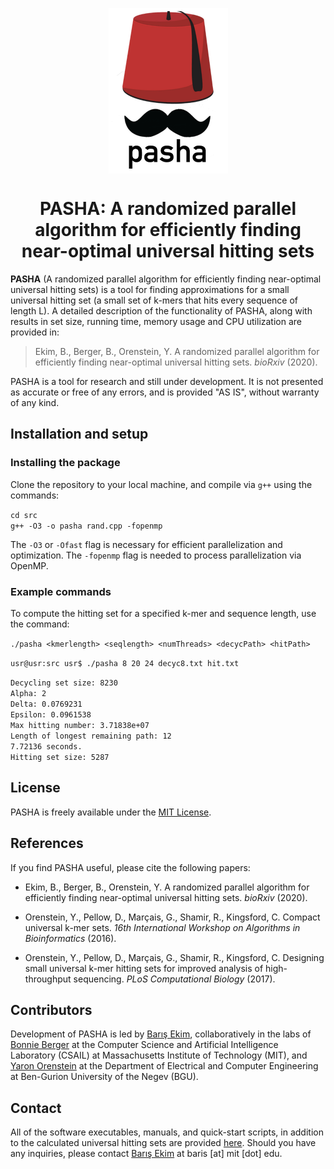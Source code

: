 <p align="center">
<img align = "center" src ="pasha.png">
</p>
<h1><center>PASHA: A randomized parallel algorithm for efficiently finding near-optimal universal hitting sets</center></h1>

**PASHA** (A randomized parallel algorithm for efficiently finding near-optimal universal hitting sets) is a tool for finding approximations for a small universal hitting set (a small set of k-mers that hits every sequence of length L). A detailed description of the functionality of PASHA, along with results in set size, running time, memory usage and CPU utilization are provided in:

> Ekim, B., Berger, B., Orenstein, Y. A randomized parallel algorithm for efficiently finding near-optimal universal hitting sets. *bioRxiv* (2020).

PASHA is a tool for research and still under development. It is not presented as accurate or free of any errors, and is provided "AS IS", without warranty of any kind.

## Installation and setup

### Installing the package

Clone the repository to your local machine, and compile via `g++` using the commands:

`cd src`<br>
`g++ -O3 -o pasha rand.cpp -fopenmp`

The `-O3` or `-Ofast` flag is necessary for efficient parallelization and optimization. The `-fopenmp` flag is needed to process parallelization via OpenMP.

### Example commands

To compute the hitting set for a specified k-mer and sequence length, use the command:

`./pasha <kmerlength> <seqlength> <numThreads> <decycPath> <hitPath>`

`usr@usr:src usr$ ./pasha 8 20 24 decyc8.txt hit.txt`<br>

`Decycling set size: 8230`<br>
`Alpha: 2`<br>
`Delta: 0.0769231`<br>
`Epsilon: 0.0961538`<br>
`Max hitting number: 3.71838e+07`<br>
`Length of longest remaining path: 12`<br>
`7.72136 seconds.`<br>
`Hitting set size: 5287`<br>


## License

PASHA is freely available under the [MIT License](https://opensource.org/licenses/MIT).

## References

If you find PASHA useful, please cite the following papers:

- Ekim, B., Berger, B., Orenstein, Y. A randomized parallel algorithm for efficiently finding near-optimal universal hitting sets. *bioRxiv* (2020).

- Orenstein, Y., Pellow, D., Marçais, G., Shamir, R., Kingsford, C. Compact universal k-mer sets. *16th International Workshop on Algorithms in Bioinformatics* (2016).

- Orenstein, Y., Pellow, D., Marçais, G., Shamir, R., Kingsford, C. Designing small universal k-mer hitting sets for improved analysis of high-throughput sequencing. *PLoS Computational Biology* (2017).

## Contributors

Development of PASHA is led by [Barış Ekim](http://people.csail.mit.edu/ekim/), collaboratively in the labs of [Bonnie Berger](http://people.csail.mit.edu/bab/) at the Computer Science and Artificial Intelligence Laboratory (CSAIL) at Massachusetts Institute of Technology (MIT), and [Yaron Orenstein](http://wwwee.ee.bgu.ac.il/~yaronore/) at the Department of Electrical and Computer Engineering at Ben-Gurion University of the Negev (BGU).

## Contact

All of the software executables, manuals, and quick-start scripts, in addition to the calculated universal hitting sets are provided [here](http://pasha.csail.mit.edu/). Should you have any inquiries, please contact [Barış Ekim](http://people.csail.mit.edu/ekim/) at baris [at] mit [dot] edu.


